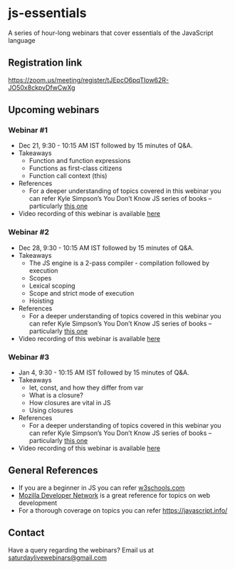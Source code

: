 # js-essentials
A series of hour-long webinars that cover essentials of the JavaScript language

## Registration link
https://zoom.us/meeting/register/tJEpcO6pqTIow62R-JO50x8ckpvDfwCwXg

## Upcoming webinars
### Webinar #1
 * Dec 21, 9:30 - 10:15 AM IST followed by 15 minutes of Q&A.
 * Takeaways
     - Function and function expressions
     - Functions as first-class citizens
     - Function call context (this)
 * References
    - For a deeper understanding of topics covered in this webinar you can refer Kyle Simpson’s You Don’t Know JS series of books – particularly [this one](https://github.com/getify/You-Dont-Know-JS/blob/2nd-ed/objects-classes/README.md)
 * Video recording of this webinar is available [here](https://www.youtube.com/watch?v=D61O7f4C2HA)

### Webinar #2
 * Dec 28, 9:30 - 10:15 AM IST followed by 15 minutes of Q&A.
 * Takeaways
    - The JS engine is a 2-pass compiler - compilation followed by execution
    - Scopes
    - Lexical scoping
    - Scope and strict mode of execution
    - Hoisting
 * References
    - For a deeper understanding of topics covered in this webinar you can refer Kyle Simpson’s You Don’t Know JS series of books – particularly [this one](https://github.com/getify/You-Dont-Know-JS/blob/2nd-ed/scope-closures)
 * Video recording of this webinar is available [here](https://www.youtube.com/watch?v=xhQZmeiLGx8)

### Webinar #3
 * Jan 4, 9:30 - 10:15 AM IST followed by 15 minutes of Q&A.
 * Takeaways
    - let, const, and how they differ from var
    - What is a closure?
    - How closures are vital in JS
    - Using closures
 * References
    - For a deeper understanding of topics covered in this webinar you can refer Kyle Simpson’s You Don’t Know JS series of books – particularly [this one](https://github.com/getify/You-Dont-Know-JS/blob/2nd-ed/scope-closures)
 * Video recording of this webinar is available [here](https://www.youtube.com/watch?v=xSfr3KcxJgY)

## General References
- If you are a beginner in JS you can refer [w3schools.com](https://www.w3schools.com/js/default.asp)
- [Mozilla Developer Network](https://developer.mozilla.org/en-US/) is a great reference for topics on web development
- For a thorough coverage on topics you can refer https://javascript.info/

## Contact
Have a query regarding the webinars? Email us at [saturdaylivewebinars@gmail.com](mailto:saturdaylivewebinars@gmail.com)
